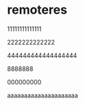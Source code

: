 # remoteres

11111111111111


2222222222222




444444444444444444



8888888


000000000


aaaaaaaaaaaaaaaaaaaaa